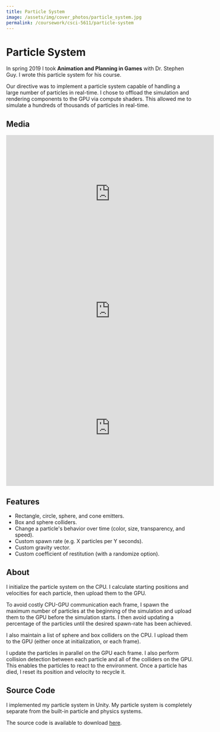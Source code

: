 ```yaml
---
title: Particle System
image: /assets/img/cover_photos/particle_system.jpg
permalink: /coursework/csci-5611/particle-system
---
```


# Particle System

In spring 2019 I took **Animation and Planning in Games** with Dr. Stephen Guy. I wrote this particle system for his course.

Our directive was to implement a particle system capable of handling a large number of particles in real-time. I chose to offload the simulation and rendering components to the GPU via compute shaders. This allowed me to simulate a hundreds of thousands of particles in real-time.

## Media

<iframe width="560" height="315" src="https://www.youtube.com/embed/OdgPrdHz6cI" frameborder="0" allow="accelerometer; autoplay; encrypted-media; gyroscope; picture-in-picture" allowfullscreen></iframe>

<iframe width="560" height="315" src="https://www.youtube.com/embed/KyDh5KuZ6vI" frameborder="0" allow="accelerometer; autoplay; encrypted-media; gyroscope; picture-in-picture" allowfullscreen></iframe>

<iframe width="560" height="315" src="https://www.youtube.com/embed/hT2g4IP0Dn8" frameborder="0" allow="accelerometer; autoplay; encrypted-media; gyroscope; picture-in-picture" allowfullscreen></iframe>

## Features

- Rectangle, circle, sphere, and cone emitters.
- Box and sphere colliders.
- Change a particle's behavior over time (color, size, transparency, and speed).
- Custom spawn rate (e.g. X particles per Y seconds).
- Custom gravity vector.
- Custom coefficient of restitution (with a randomize option).

## About

I initialize the particle system on the CPU. I calculate starting positions and velocities for each particle, then upload them to the GPU.

To avoid costly CPU-GPU communication each frame, I spawn the maximum number of particles at the beginning of the simulation and upload them to the GPU before the simulation starts. I then avoid updating a percentage of the particles until the desired spawn-rate has been achieved.

I also maintain a list of sphere and box colliders on the CPU. I upload them to the GPU (either once at initialization, or each frame).

I update the particles in parallel on the GPU each frame. I also perform collision detection between each particle and all of the colliders on the GPU. This enables the particles to react to the environment. Once a particle has died, I reset its position and velocity to recycle it.

## Source Code

I implemented my particle system in Unity. My particle system is completely separate from the built-in particle and physics systems.

The source code is available to download [here](https://github.com/danielshervheim/Particle-System).

